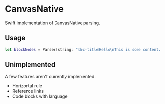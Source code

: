 # CanvasNative

Swift implementation of CanvasNative parsing.

## Usage

``` swift
let blockNodes = Parser(string: "⧙doc-title⧘Hello\nThis is some content.")
```

## Unimplemented

A few features aren't currently implemented.

* Horizontal rule
* Reference links
* Code blocks with language
